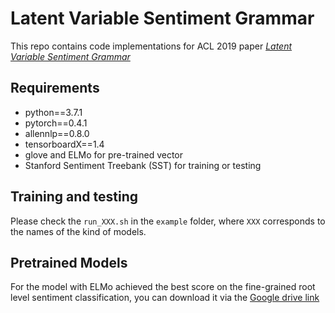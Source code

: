 # Latent Variable Sentiment Grammar

This repo contains code implementations for  ACL 2019 paper [*Latent Variable Sentiment Grammar*](https://arxiv.org/pdf/1907.00218.pdf)

## Requirements

* python==3.7.1
* pytorch==0.4.1
* allennlp==0.8.0
* tensorboardX==1.4
* glove and ELMo for pre-trained vector
* Stanford Sentiment Treebank (SST) for training or testing

## Training and testing

Please check the `run_XXX.sh` in the `example` folder, where `XXX` corresponds to the names of the kind of models.

## Pretrained Models

For the model with ELMo achieved the best score on the fine-grained root level sentiment classification, you can download it via the [Google drive link](https://drive.google.com/open?id=1jyoLFs0Ivwn_8yJWQ49eBZDzUn5Rw4aP)
